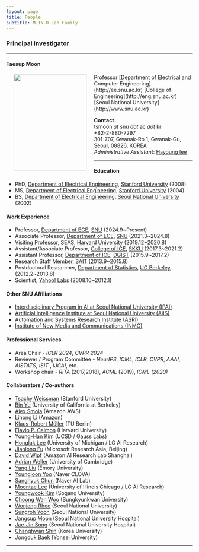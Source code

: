```yaml
---
layout: page
title: People 
subtitle: M.IN.D Lab Family
---
```


### Principal Investigator
<hr>

#### Taesup Moon 
  
<img src="https://raw.githubusercontent.com/mindlab-skku/mindlab-skku.github.io/master/img/Taesup_Moon.jpg" width="197" height="260" align="left" hspace="20" />
Professor   
[Department of Electrical and Computer Engineering](http://ee.snu.ac.kr)  
[College of Engineering](http://eng.snu.ac.kr)  
[Seoul National University](http://www.snu.ac.kr)   

 
**Contact**  
tsmoon _at_ snu _dot_ ac  _dot_ kr  
+82-2-880-7297  
301-707, Gwanak-Ro 1, Gwanak-Gu, Seoul, 08826, KOREA  
_Administrative Assistant_: [Hayoung lee](mailtp:hazero@snu.ac.kr)  

<hr>

#### Education 
* PhD, [Department of Electrical Engineering](http://ee.stanford.edu), [Stanford University](http://www.stanford.edu) (2008)  
* MS, [Department of Electrical Engineering](http://ee.stanford.edu), [Stanford University](http://www.stanford.edu) (2004)  
* BS, [Department of Electrical Engineering](http://ee.snu.ac.kr), [Seoul National University](http://www.snu.ac.kr) (2002)  
  
#### Work Experience

* Professor, [Department of ECE](http://ee.snu.ac.kr), [SNU](http://www.snu.ac.kr) (2024.9~Present)
* Associate Professor, [Department of ECE](http://ee.snu.ac.kr), [SNU](http://www.snu.ac.kr) (2021.3~2024.8)
* Visiting Professor, [SEAS](https://www.seas.harvard.edu/), [Harvard University](https://www.harvard.edu/) (2019.12~2020.8)
* Assistant/Associate Professor, [College of ICE](http://icc.skku.edu), [SKKU](http://www.skku.edu) (2017.3~2021.2)
* Assistant Professor, [Department of ICE](http://ice.dgist.ac.kr), [DGIST](http://www.dgist.ac.kr) (2015.9~2017.2)
* Research Staff Member, [SAIT](http://www.sait.samsung.co.kr) (2013.9~2015.8)
* Postdoctoral Researcher, [Department of Statistics](http://statistics.berkeley.edu), [UC Berkeley](http://www.berkeley.edu) (2012.2~2013.8)
* Scientist, [Yahoo! Labs](http://research.yahoo.com) (2008.10~2012.1)

#### Other SNU Affiliations
* [Interdisciplinary Program in AI at Seoul National University (IPAI)](https://gsai.snu.ac.kr)
* [Artificial Intelligence Institute at Seoul National University (AIIS)](https://aiis.snu.ac.kr)
* [Automation and Systems Research Institute (ASRI)](https://asri.snu.ac.kr/)
* [Institute of New Media and Communications (INMC)](http://www.inmc.snu.ac.kr/)

#### Professional Services
* Area Chair - _ICLR 2024_, _CVPR 2024_
* Reviewer / Program Committee - _NeurIPS_, _ICML_, _ICLR_, _CVPR_, _AAAI_, _AISTATS_, _ISIT_ , _IJCAI_, etc. 
* Workshop chair - _RiTA_ (2017,2018), _ACML_ (2019), _ICML (2020)_


#### Collaborators / Co-authors

- [Tsachy Weissman](https://web.stanford.edu/~tsachy/) (Stanford University)
- [Bin Yu](https://binyu.stat.berkeley.edu/) (University of California at Berkeley)
- [Alex Smola](https://alex.smola.org/) (Amazon AWS)
- [Lihong Li](https://lihongli.github.io/) (Amazon)
- [Klaus-Robert Müller](https://www.ml.tu-berlin.de/menue/members/klaus-robert_mueller/) (TU Berlin)
- [Flavio P. Calmon](https://people.seas.harvard.edu/~flavio/) (Harvard University)
- [Young-Han Kim](http://web.eng.ucsd.edu/~yhk/) (UCSD / Gauss Labs)
- [Honglak Lee](https://web.eecs.umich.edu/~honglak/) (University of Michigan / LG AI Research)   
- [Jianlong Fu](https://jianlong-fu.github.io/) (Microsoft Research Asia, Beijing)
- [David Wipf](http://www.davidwipf.com/) (Amazon AI Research Lab Shanghai)
- [Adrian Weller](http://mlg.eng.cam.ac.uk/adrian/) (University of Cambridge)  
- [Yang Liu](https://sph.emory.edu/faculty/profile/index.php?FID=yang-liu-632) (Emory University)
- [Youngjoon Yoo](https://yjyoo3312.github.io/) (Naver CLOVA)
- [Sanghyuk Chun](https://sanghyukchun.github.io/home/) (Naver AI Lab)
- [Moontae Lee](https://moontae.people.uic.edu/) (University of Illinois Chicago / LG AI Research)
- [Youngwook Kim](https://airlab.sogang.ac.kr/) (Sogang University)
- [Choong Wan Woo](https://cocoanlab.github.io/) (Sungkyunkwan University)
- [Wonjong Rhee](http://adsl.snu.ac.kr/?page_id=10883) (Seoul National University)
- [Sungroh Yoon](http://best.snu.ac.kr/) (Seoul National University)
- [Jangsup Moon](http://www.snuh.org/global/en/blog/82821/paper.do?dr_cd=82821) (Seoul National University Hospital)
- [Jae-Jin Song](https://snucm.elsevierpure.com/en/persons/y-song-3) (Seoul National University Hospital)
- [Changhwan Shin](https://scholar.google.co.kr/citations?user=ODheimwAAAAJ&hl=en) (Korea University)
- [Jongduk Baek](https://sit.yonsei.ac.kr/faculty/name_search.do?mode=view&userId=DtEOF1p2MpwGWs8dpzFcNA%3D%3D&sosokcd=) (Yonsei University)



<hr>  

